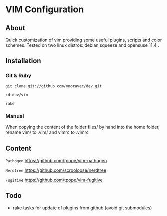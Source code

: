 VIM Configuration
=================
About
-----
Quick customization of vim providing some useful plugins, scripts and color schemes.
Tested on two linux distros: debian squeeze and opensuse 11.4 . 

Installation
------------
### Git & Ruby
`git clone git://github.com/vmoravec/dev.git`

`cd dev/vim`

`rake`

### Manual
When copying the content of the folder files/ by hand into the home folder, rename vim/ to .vim/ and vimrc to .vimrc

Content
-------

`Pathogen` https://github.com/tpope/vim-pathogen

`Nerdtree` https://github.com/scrooloose/nerdtree

`Fugitive` https://github.com/tpope/vim-fugitive


Todo
----

+ rake tasks for update of plugins from github (avoid git submodules)

